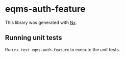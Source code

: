 # eqms-auth-feature

This library was generated with [Nx](https://nx.dev).

## Running unit tests

Run `nx test eqms-auth-feature` to execute the unit tests.
